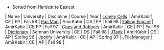 * Sorted from Hardest to Easiest

| Name | University | Discipline | Course | Year |
[Lonely Cells](https://github.com/Ahmadrezadl/University_Projects/tree/master/C/Lonely%20Cells) | AmirKabir| CE | FP | Fall 98 |
[Pac Man](https://github.com/Ahmadrezadl/University_Projects/tree/master/C/Pacman) | AmirKabir | CS | FP | Fall 98 |
[Falling Empire](https://github.com/Ahmadrezadl/University_Projects/tree/master/C/Falling%20Empire) | AmirKabir | CE FP | Fall 97 |
[Cops and Robbers](https://github.com/Ahmadrezadl/University_Projects/tree/master/C/Cops%20And%20Robbers) | AmirKabir | CE | FP | Fall 98 |
[Dictionary](https://github.com/Ahmadrezadl/University_Projects/tree/master/C%2B%2B/Dictionary) | Semnan University | CE | DS | Fall 98 |
[JTank](https://github.com/Ahmadrezadl/University_Projects/tree/master/Java/JTank) | AmirKabir | CE | AP | Spring 96 |
[Jpotify](https://github.com/Ahmadrezadl/University_Projects/tree/master/Java/Jpotify) | AmirKabir | CE | AP | Spring 97 |
[JFileManager](https://github.com/Ahmadrezadl/University_Projects/tree/master/Java/JFileManager) | AmirKabir | CE | AP | Fall 98 |